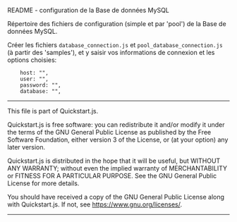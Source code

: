 
README - configuration de la Base de données MySQL

Répertoire des fichiers de configuration (simple et par 'pool') de la Base de données MySQL.


Créer les fichiers `database_connection.js` et `pool_database_connection.js` (à partir des 'samples'), et y saisir vos informations de connexion et les options choisies:

		host: "",
		user: "",
		password: "",
		database: "",


-------------------------------------------------------------------------------------------------------------------------------

This file is part of Quickstart.js.


Quickstart.js is free software: you can redistribute it and/or modify
it under the terms of the GNU General Public License as published by
the Free Software Foundation, either version 3 of the License, or
(at your option) any later version.

Quickstart.js is distributed in the hope that it will be useful,
but WITHOUT ANY WARRANTY; without even the implied warranty of
MERCHANTABILITY or FITNESS FOR A PARTICULAR PURPOSE.  See the
GNU General Public License for more details.

You should have received a copy of the GNU General Public License
along with Quickstart.js.  If not, see <https://www.gnu.org/licenses/>.

--------------------------------------------------------------------------------------------------------------------------------
